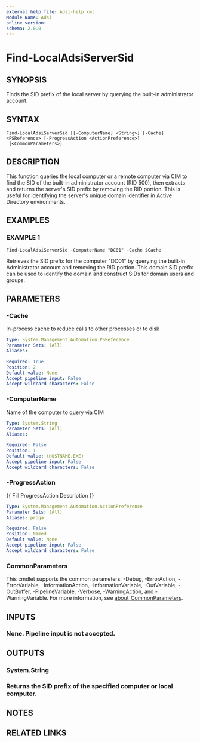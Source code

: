 ```yaml
---
external help file: Adsi-help.xml
Module Name: Adsi
online version:
schema: 2.0.0
---
```


# Find-LocalAdsiServerSid

## SYNOPSIS
Finds the SID prefix of the local server by querying the built-in administrator account.

## SYNTAX

```
Find-LocalAdsiServerSid [[-ComputerName] <String>] [-Cache] <PSReference> [-ProgressAction <ActionPreference>]
 [<CommonParameters>]
```

## DESCRIPTION
This function queries the local computer or a remote computer via CIM to find the SID
of the built-in administrator account (RID 500), then extracts and returns the server's
SID prefix by removing the RID portion.
This is useful for identifying the server's
unique domain identifier in Active Directory environments.

## EXAMPLES

### EXAMPLE 1
```
Find-LocalAdsiServerSid -ComputerName "DC01" -Cache $Cache
```

Retrieves the SID prefix for the computer "DC01" by querying the built-in Administrator
account and removing the RID portion.
This domain SID prefix can be used to identify
the domain and construct SIDs for domain users and groups.

## PARAMETERS

### -Cache
In-process cache to reduce calls to other processes or to disk

```yaml
Type: System.Management.Automation.PSReference
Parameter Sets: (All)
Aliases:

Required: True
Position: 2
Default value: None
Accept pipeline input: False
Accept wildcard characters: False
```

### -ComputerName
Name of the computer to query via CIM

```yaml
Type: System.String
Parameter Sets: (All)
Aliases:

Required: False
Position: 1
Default value: (HOSTNAME.EXE)
Accept pipeline input: False
Accept wildcard characters: False
```

### -ProgressAction
{{ Fill ProgressAction Description }}

```yaml
Type: System.Management.Automation.ActionPreference
Parameter Sets: (All)
Aliases: proga

Required: False
Position: Named
Default value: None
Accept pipeline input: False
Accept wildcard characters: False
```

### CommonParameters
This cmdlet supports the common parameters: -Debug, -ErrorAction, -ErrorVariable, -InformationAction, -InformationVariable, -OutVariable, -OutBuffer, -PipelineVariable, -Verbose, -WarningAction, and -WarningVariable. For more information, see [about_CommonParameters](http://go.microsoft.com/fwlink/?LinkID=113216).

## INPUTS

### None. Pipeline input is not accepted.
## OUTPUTS

### System.String
### Returns the SID prefix of the specified computer or local computer.
## NOTES

## RELATED LINKS

